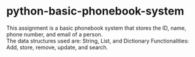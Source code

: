 # python-basic-phonebook-system
This assignment is a basic phonebook system that stores the ID, name, phone number, and email of a person.   
The data structures used are: String, List, and Dictionary
Functionalities: Add, store, remove, update, and search.
